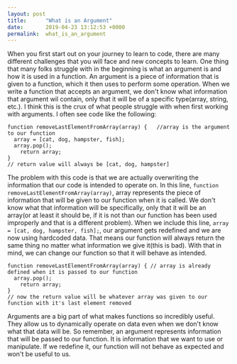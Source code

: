 ```yaml
---
layout: post
title:      "What is an Argument"
date:       2019-04-23 13:12:53 +0000
permalink:  what_is_an_argument
---
```



When you first start out on your journey to learn to code, there are many different challenges that you will face and new concepts to learn. One thing that many folks struggle with in the beginning is what an argument is and how it is used in a function. An argument is a piece of information that is given to a function, which it then uses to perform some operation. When we write a function that accepts an argument, we don't know what information that argument wil contain, only that it will be of a specific type(array, string, etc.). I think this is the crux of what people struggle with when first working with arguments. I often see code like the following: 

```
function removeLastElementFromArray(array) {   //array is the argument to our function
  array = [cat, dog, hampster, fish];
  array.pop();
	return array;
}
// return value will always be [cat, dog, hampster] 
```

The problem with this code is that we are actually overwriting the information that our code is intended to operate on. In this line, `function removeLastElementFromArray(array)`, array represents the piece of information that will be given to our function when it is called. We don't know what that information will be specifically, only that it will be an array(or at least it should be, if it is not than our function has been used improperly and that is a different problem). When we include this line, `array = [cat, dog, hampster, fish];`, our argument gets redefined and we are now using hardcoded data. That means our function will always return the same thing no matter what information we give it(this is bad). With that in mind, we can change our function so that it will behave as intended.

```
function removeLastElementFromArray(array) { // array is already defined when it is passed to our function
  array.pop();
	return array;
}
// now the return value will be whatever array was given to our function with it's last element removed
```

Arguments are a big part of what makes functions so incredibly useful. They allow us to dynamically operate on data even when we don't know what that data will be. So remember, an argument represents information that will be passed to our function. It is information that we want to use or manipulate. If we redefine it, our function will not behave as expected and won't be useful to us.  

